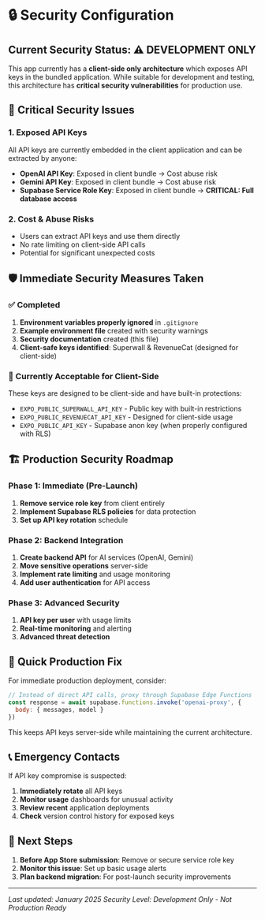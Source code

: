 # 🔒 Security Configuration

## Current Security Status: ⚠️  DEVELOPMENT ONLY

This app currently has a **client-side only architecture** which exposes API keys in the bundled application. While suitable for development and testing, this architecture has **critical security vulnerabilities** for production use.

## 🚨 Critical Security Issues

### 1. Exposed API Keys
All API keys are currently embedded in the client application and can be extracted by anyone:

- **OpenAI API Key**: Exposed in client bundle → Cost abuse risk
- **Gemini API Key**: Exposed in client bundle → Cost abuse risk  
- **Supabase Service Role Key**: Exposed in client bundle → **CRITICAL: Full database access**

### 2. Cost & Abuse Risks
- Users can extract API keys and use them directly
- No rate limiting on client-side API calls
- Potential for significant unexpected costs

## 🛡️ Immediate Security Measures Taken

### ✅ Completed
1. **Environment variables properly ignored** in `.gitignore`
2. **Example environment file** created with security warnings
3. **Security documentation** created (this file)
4. **Client-safe keys identified**: Superwall & RevenueCat (designed for client-side)

### 🔄 Currently Acceptable for Client-Side
These keys are designed to be client-side and have built-in protections:
- `EXPO_PUBLIC_SUPERWALL_API_KEY` - Public key with built-in restrictions
- `EXPO_PUBLIC_REVENUECAT_API_KEY` - Designed for client-side usage
- `EXPO_PUBLIC_API_KEY` - Supabase anon key (when properly configured with RLS)

## 🏗️ Production Security Roadmap

### Phase 1: Immediate (Pre-Launch)
1. **Remove service role key** from client entirely
2. **Implement Supabase RLS policies** for data protection
3. **Set up API key rotation** schedule

### Phase 2: Backend Integration
1. **Create backend API** for AI services (OpenAI, Gemini)
2. **Move sensitive operations** server-side
3. **Implement rate limiting** and usage monitoring
4. **Add user authentication** for API access

### Phase 3: Advanced Security
1. **API key per user** with usage limits
2. **Real-time monitoring** and alerting
3. **Advanced threat detection**

## 🚀 Quick Production Fix

For immediate production deployment, consider:

```javascript
// Instead of direct API calls, proxy through Supabase Edge Functions
const response = await supabase.functions.invoke('openai-proxy', {
  body: { messages, model }
})
```

This keeps API keys server-side while maintaining the current architecture.

## 📞 Emergency Contacts

If API key compromise is suspected:
1. **Immediately rotate** all API keys
2. **Monitor usage** dashboards for unusual activity
3. **Review recent** application deployments
4. **Check** version control history for exposed keys

## 🎯 Next Steps

1. **Before App Store submission**: Remove or secure service role key
2. **Monitor this issue**: Set up basic usage alerts
3. **Plan backend migration**: For post-launch security improvements

---
*Last updated: January 2025*
*Security Level: Development Only - Not Production Ready*